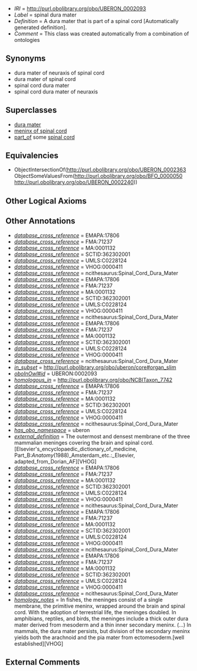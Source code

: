  * *IRI* = http://purl.obolibrary.org/obo/UBERON_0002093
 * *Label* = spinal dura mater
 * *Definition* = A dura mater that is part of a spinal cord [Automatically generated definition].
 * *Comment* = This class was created automatically from a combination of ontologies

## Synonyms

 * dura mater of neuraxis of spinal cord
 * dura mater of spinal cord
 * spinal cord dura mater
 * spinal cord dura mater of neuraxis

## Superclasses

 * [dura mater](../../UBERON/63/UBERON_0002363.md)
 * [meninx of spinal cord](../../UBERON/92/UBERON_0003292.md)
 * [part_of](../../BFO/50/BFO_0000050.md) some [spinal cord](../../UBERON/40/UBERON_0002240.md)

## Equivalencies

 * ObjectIntersectionOf(<http://purl.obolibrary.org/obo/UBERON_0002363> ObjectSomeValuesFrom(<http://purl.obolibrary.org/obo/BFO_0000050> <http://purl.obolibrary.org/obo/UBERON_0002240>))

## Other Logical Axioms


## Other Annotations

 * *[database_cross_reference](../../ef/oboInOwl#hasDbXref.md)* = EMAPA:17806
 * *[database_cross_reference](../../ef/oboInOwl#hasDbXref.md)* = FMA:71237
 * *[database_cross_reference](../../ef/oboInOwl#hasDbXref.md)* = MA:0001132
 * *[database_cross_reference](../../ef/oboInOwl#hasDbXref.md)* = SCTID:362302001
 * *[database_cross_reference](../../ef/oboInOwl#hasDbXref.md)* = UMLS:C0228124
 * *[database_cross_reference](../../ef/oboInOwl#hasDbXref.md)* = VHOG:0000411
 * *[database_cross_reference](../../ef/oboInOwl#hasDbXref.md)* = ncithesaurus:Spinal_Cord_Dura_Mater
 * *[database_cross_reference](../../ef/oboInOwl#hasDbXref.md)* = EMAPA:17806
 * *[database_cross_reference](../../ef/oboInOwl#hasDbXref.md)* = FMA:71237
 * *[database_cross_reference](../../ef/oboInOwl#hasDbXref.md)* = MA:0001132
 * *[database_cross_reference](../../ef/oboInOwl#hasDbXref.md)* = SCTID:362302001
 * *[database_cross_reference](../../ef/oboInOwl#hasDbXref.md)* = UMLS:C0228124
 * *[database_cross_reference](../../ef/oboInOwl#hasDbXref.md)* = VHOG:0000411
 * *[database_cross_reference](../../ef/oboInOwl#hasDbXref.md)* = ncithesaurus:Spinal_Cord_Dura_Mater
 * *[database_cross_reference](../../ef/oboInOwl#hasDbXref.md)* = EMAPA:17806
 * *[database_cross_reference](../../ef/oboInOwl#hasDbXref.md)* = FMA:71237
 * *[database_cross_reference](../../ef/oboInOwl#hasDbXref.md)* = MA:0001132
 * *[database_cross_reference](../../ef/oboInOwl#hasDbXref.md)* = SCTID:362302001
 * *[database_cross_reference](../../ef/oboInOwl#hasDbXref.md)* = UMLS:C0228124
 * *[database_cross_reference](../../ef/oboInOwl#hasDbXref.md)* = VHOG:0000411
 * *[database_cross_reference](../../ef/oboInOwl#hasDbXref.md)* = ncithesaurus:Spinal_Cord_Dura_Mater
 * *[in_subset](../../et/oboInOwl#inSubset.md)* = http://purl.obolibrary.org/obo/uberon/core#organ_slim
 * *[oboInOwl#id](../../id/oboInOwl#id.md)* = UBERON:0002093
 * *[homologous_in](../../core#homologous/in/core#homologous_in.md)* = http://purl.obolibrary.org/obo/NCBITaxon_7742
 * *[database_cross_reference](../../ef/oboInOwl#hasDbXref.md)* = EMAPA:17806
 * *[database_cross_reference](../../ef/oboInOwl#hasDbXref.md)* = FMA:71237
 * *[database_cross_reference](../../ef/oboInOwl#hasDbXref.md)* = MA:0001132
 * *[database_cross_reference](../../ef/oboInOwl#hasDbXref.md)* = SCTID:362302001
 * *[database_cross_reference](../../ef/oboInOwl#hasDbXref.md)* = UMLS:C0228124
 * *[database_cross_reference](../../ef/oboInOwl#hasDbXref.md)* = VHOG:0000411
 * *[database_cross_reference](../../ef/oboInOwl#hasDbXref.md)* = ncithesaurus:Spinal_Cord_Dura_Mater
 * *[has_obo_namespace](../../ce/oboInOwl#hasOBONamespace.md)* = uberon
 * *[external_definition](../../UBPROP/01/UBPROP_0000001.md)* = The outermost and densest membrane of the three mammalian meninges covering the brain and spinal cord. [Elsevier's_encyclopaedic_dictionary_of_medicine, Part_B:_Anatomy_(1988)_Amsterdam_etc.:_Elsevier, adapted_from_Dorian_AF][VHOG]
 * *[database_cross_reference](../../ef/oboInOwl#hasDbXref.md)* = EMAPA:17806
 * *[database_cross_reference](../../ef/oboInOwl#hasDbXref.md)* = FMA:71237
 * *[database_cross_reference](../../ef/oboInOwl#hasDbXref.md)* = MA:0001132
 * *[database_cross_reference](../../ef/oboInOwl#hasDbXref.md)* = SCTID:362302001
 * *[database_cross_reference](../../ef/oboInOwl#hasDbXref.md)* = UMLS:C0228124
 * *[database_cross_reference](../../ef/oboInOwl#hasDbXref.md)* = VHOG:0000411
 * *[database_cross_reference](../../ef/oboInOwl#hasDbXref.md)* = ncithesaurus:Spinal_Cord_Dura_Mater
 * *[database_cross_reference](../../ef/oboInOwl#hasDbXref.md)* = EMAPA:17806
 * *[database_cross_reference](../../ef/oboInOwl#hasDbXref.md)* = FMA:71237
 * *[database_cross_reference](../../ef/oboInOwl#hasDbXref.md)* = MA:0001132
 * *[database_cross_reference](../../ef/oboInOwl#hasDbXref.md)* = SCTID:362302001
 * *[database_cross_reference](../../ef/oboInOwl#hasDbXref.md)* = UMLS:C0228124
 * *[database_cross_reference](../../ef/oboInOwl#hasDbXref.md)* = VHOG:0000411
 * *[database_cross_reference](../../ef/oboInOwl#hasDbXref.md)* = ncithesaurus:Spinal_Cord_Dura_Mater
 * *[database_cross_reference](../../ef/oboInOwl#hasDbXref.md)* = EMAPA:17806
 * *[database_cross_reference](../../ef/oboInOwl#hasDbXref.md)* = FMA:71237
 * *[database_cross_reference](../../ef/oboInOwl#hasDbXref.md)* = MA:0001132
 * *[database_cross_reference](../../ef/oboInOwl#hasDbXref.md)* = SCTID:362302001
 * *[database_cross_reference](../../ef/oboInOwl#hasDbXref.md)* = UMLS:C0228124
 * *[database_cross_reference](../../ef/oboInOwl#hasDbXref.md)* = VHOG:0000411
 * *[database_cross_reference](../../ef/oboInOwl#hasDbXref.md)* = ncithesaurus:Spinal_Cord_Dura_Mater
 * *[homology_notes](../../UBPROP/03/UBPROP_0000003.md)* = In fishes, the meninges consist of a single membrane, the primitive meninx, wrapped around the brain and spinal cord. With the adoption of terrestrial life, the meninges doubled. In amphibians, reptiles, and birds, the meninges include a thick outer dura mater derived from mesoderm and a thin inner secondary meninx. (...) In mammals, the dura mater persists, but division of the secondary meninx yields both the arachnoid and the pia mater from ectomesoderm.[well established][VHOG]

## External Comments

